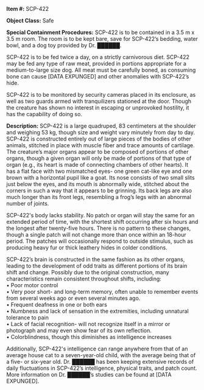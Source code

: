 **Item #:** SCP-422

**Object Class:** Safe

**Special Containment Procedures:** SCP-422 is to be contained in a 3.5 m x 3.5 m room. The room is to be kept bare, save for SCP-422’s bedding, water bowl, and a dog toy provided by Dr. ██████.

SCP-422 is to be fed twice a day, on a strictly carnivorous diet. SCP-422 may be fed any type of raw meat, provided in portions appropriate for a medium-to-large size dog. All meat must be carefully boned, as consuming bone can cause \[DATA EXPUNGED\] and other anomalies with SCP-422’s hide.

SCP-422 is to be monitored by security cameras placed in its enclosure, as well as two guards armed with tranquilizers stationed at the door. Though the creature has shown no interest in escaping or unprovoked hostility, it has the capability of doing so.

**Description:** SCP-422 is a large quadruped, 83 centimeters at the shoulder and weighing 53 kg, though size and weight vary minutely from day to day. SCP-422 is constructed entirely out of large pieces of the bodies of other animals, stitched in place with muscle fiber and trace amounts of cartilage. The creature’s major organs appear to be composed of portions of other organs, though a given organ will only be made of portions of that type of organ (e.g., its heart is made of connecting chambers of other hearts). It has a flat face with two mismatched eyes- one green cat-like eye and one brown with a horizontal pupil like a goat. Its nose consists of two small slits just below the eyes, and its mouth is abnormally wide, stitched about the corners in such a way that it appears to be grinning. Its back legs are also much longer than its front legs, resembling a frog’s legs with an abnormal number of joints.

SCP-422's body lacks stability. No patch or organ will stay the same for an extended period of time, with the shortest shift occurring after six hours and the longest after twenty-five hours. There is no pattern to these changes, though a single patch will not change more than once within an 18-hour period. The patches will occasionally respond to outside stimulus, such as producing heavy fur or thick leathery hides in colder conditions.

SCP-422’s brain is constructed in the same fashion as its other organs, leading to the development of odd traits as different portions of its brain shift and change. Possibly due to the original construction, many characteristics remain consistent throughout shifts, including:  
• Poor motor control  
• Very poor short- and long-term memory, often unable to remember events from several weeks ago or even several minutes ago.  
• Frequent deafness in one or both ears  
• Numbness and lack of sensation in the extremities, including unnatural tolerance to pain  
• Lack of facial recognition- will not recognize itself in a mirror or photograph and may even show fear of its own reflection.  
• Colorblindness, though this diminishes as intelligence increases

Additionally, SCP-422's intelligence can range anywhere from that of an average house cat to a seven-year-old child, with the average being that of a five- or six-year old. Dr. ██████ has been keeping extensive records of daily fluctuations in SCP-422’s intelligence, physical traits, and patch count. More information on Dr. ██████’s studies can be found at \[DATA EXPUNGED\].